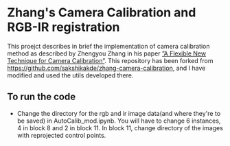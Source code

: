 # Zhang's Camera Calibration and RGB-IR registration
This proejct describes in brief the implementation of camera calibration method as described by Zhengyou Zhang in his paper [”A Flexible New Technique for Camera Calibration”](https://www.microsoft.com/en-us/research/wp-content/uploads/2016/02/tr98-71.pdf). This repository has been forked from https://github.com/sakshikakde/zhang-camera-calibration, and I have modified and used the utils developed there. 

## To run the code
- Change the directory for the rgb and ir image data(and where they're to be saved) in AutoCalib_mod.ipynb. You will have to change 6 instances, 4 in block 8 and 2 in block 11. In block 11, change directory of the images with reprojected control points.



